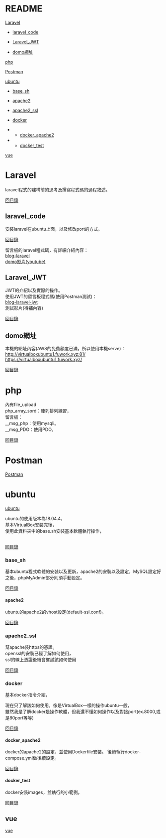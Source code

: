 # README

[Laravel](#Laravel)
  
* [laravel_code](#laravel_code)
  
* [Laravel_JWT](#Laravel_JWT)
  
* [domo網址](#domo網址)
  
[php](#php)

[Postman](#Postman)

[ubuntu](#ubuntu)

* [base_sh](#base_sh)

* [apache2](#apache2)

* [apache2_ssl](#apache2_ssl)

* [docker](#docker)
  
* * [docker_apache2](#docker_apache2)
  
* * [docker_test](#docker_test)

[vue](#vue)


# Laravel
laravel程式的建構前的思考及撰寫程式碼的過程敘述。

[回目錄](#README)

## laravel_code
安裝laravel在ubuntu上面，以及修改port的方式。

[回目錄](#README)

留言板的laravel程式碼，有詳細介紹內容：<br>
<a href="https://github.com/iachievedream/blog-laravel">blog-laravel</a><br>
<a href="https://www.youtube.com/watch?time_continue=13&v=PgSaVoqxjTo&feature=emb_logo">domo影片(youtube)</a><br>

## Laravel_JWT
JWT的介紹以及實際的操作。<br>
使用JWT的留言板程式碼(使用Postman測試)：<br>
<a href="https://github.com/iachievedream/blog-laravel-jwt">blog-laravel-jwt</a><br>
測試影片(待補內容)<br>

[回目錄](#README)

## domo網址
本機的網址內容(AWS的免費額度已滿，所以使用本機serve)：<br>
<a href="http://virtualboxubuntu1.fuwork.xyz:81/">http://virtualboxubuntu1.fuwork.xyz:81/</a><br>
<a href="https://virtualboxubuntu1.fuwork.xyz/">https://virtualboxubuntu1.fuwork.xyz/</a><br>

[回目錄](#README)

# php
內有file_upload<br>
php_array_sord：陣列排列練習，<br>
留言板：<br>
__msg_php：使用mysqli。<br>
__msg_PDO：使用PDO。

[回目錄](#README)

# Postman
<a href="https://github.com/iachievedream/demo_code/tree/master/Postman(learning)">Postman</a>


# ubuntu

<a href="https://github.com/iachievedream/demo_code/tree/master/ubuntu">ubuntu</a>

ubuntu的使用版本為18.04.4，<br>
基本VirtualBox安裝完後，<br>
使用此資料夾中的base.sh安裝基本軟體執行操作，<br>
<br>

[回目錄](#README)

### base_sh
基本ubuntu程式軟體的安裝以及更新，apache2的安裝以及設定，MySQL設定好之後，phpMyAdmin部分則須手動設定。

[回目錄](#README)

#### apache2
ubuntu的apache2的vhost設定(default-ssl.conf)。<br>

[回目錄](#README)

### apache2_ssl
幫apache裝https的憑證。<br>
openssl的安裝已經了解如何使用，<br>
ssl的線上憑證後續會嘗試該如何使用<br>

[回目錄](#README)

### docker
基本docker指令介紹，

現在只了解該如何使用，像是VirtualBox一樣的操作ubuntu一般，<br>
雖然我是了解docker是操作軟體，但我還不懂如何操作以及對接port(ex.8000,或是80port等等)<br>

[回目錄](#README)

#### docker_apache2
docker的apache2的設定，並使用Dockerfile安裝。
後續執行docker-compose.yml做後續設定。<br>

[回目錄](#README)

#### docker_test
docker安裝images，並執行的小範例。

[回目錄](#README)

## vue
<a href="https://github.com/iachievedream/demo_code/tree/master/vue">vue</a>

<a href=""></a><br>
